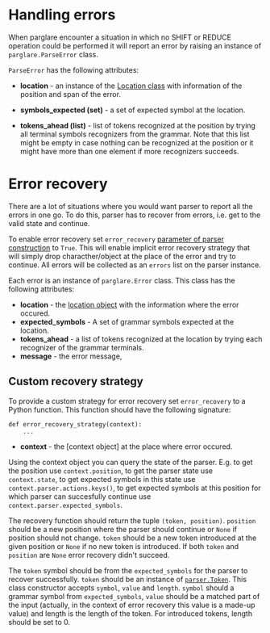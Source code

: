 # Handling errors

When parglare encounter a situation in which no SHIFT or REDUCE operation could
be performed it will report an error by raising an instance of
`parglare.ParseError` class.

`ParseError` has the following attributes:

- **location** - an instance of the [Location class](./common.md#location-class)
  with information of the position and span of the error.

- **symbols_expected (set)** - a set of expected symbol at the location.

- **tokens_ahead (list)** - list of tokens recognized at the position by trying
  all terminal symbols recognizers from the grammar. Note that this list might
  be empty in case nothing can be recognized at the position or it might have
  more than one element if more recognizers succeeds.


# Error recovery

There are a lot of situations where you would want parser to report all the
errors in one go. To do this, parser has to recover from errors, i.e. get to
the valid state and continue.

To enable error recovery set `error_recovery` [parameter of parser
construction](./parser.md#error_recovery) to `True`. This will enable implicit
error recovery strategy that will simply drop characther/object at the place of
the error and try to continue. All errors will be collected as an `errors` list
on the parser instance.

Each error is an instance of `parglare.Error` class. This class has the
following attributes:

- **location** - the [location object](./common.md#location-class) with the
  information where the error occured.
- **expected_symbols** - A set of grammar symbols expected at the location.
- **tokens_ahead** - a list of tokens recognized at the location by trying each
  recognizer of the grammar terminals.
- **message** - the error message,


## Custom recovery strategy

To provide a custom strategy for error recovery set `error_recovery` to a Python
function. This function should have the following signature:

    def error_recovery_strategy(context):
        ...


- **context** - the [context object] at the place where error occured.

Using the context object you can query the state of the parser. E.g. to get the
position use `context.position`, to get the parser state use `context.state`, to
get expected symbols in this state use `context.parser.actions.keys()`, to get
expected symbols at this position for which parser can succesfully continue use
`context.parser.expected_symbols`.

The recovery function should return the tuple `(token, position)`. `position`
should be a new position where the parser should continue or `None` if position
should not change. `token` should be a new token introduced at the given
position or `None` if no new token is introduced. If both `token` and `position`
are `None` error recovery didn't succeed.

The `token` symbol should be from the `expected_symbols` for the parser to
recover successfully. `token` should be an instance of
[`parser.Token`](./parser.md#token). This class constructor accepts `symbol`,
`value` and `length`. `symbol` should a grammar symbol from `expected_symbols`,
`value` should be a matched part of the input (actually, in the context of error
recovery this value is a made-up value) and length is the length of the token.
For introduced tokens, length should be set to 0.
